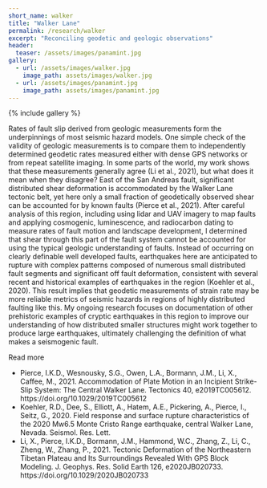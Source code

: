 ```yaml
---
short_name: walker
title: "Walker Lane" 
permalink: /research/walker
excerpt: "Reconciling geodetic and geologic observations"
header:
  teaser: /assets/images/panamint.jpg
gallery:
  - url: /assets/images/walker.jpg
    image_path: assets/images/walker.jpg 
  - url: /assets/images/panamint.jpg
    image_path: assets/images/panamint.jpg 
---
```


{% include gallery %}

Rates of fault slip derived from geologic measurements form the underpinnings of most seismic hazard models. One simple check of the validity of geologic measurements is to compare them to independently determined geodetic rates measured either with dense GPS networks or from repeat satellite imaging. In some parts of the world, my work shows that these measurements generally agree (Li et al., 2021),  but what does it mean when they disagree? East of the San Andreas fault, significant distributed shear deformation is accommodated by the Walker Lane tectonic belt, yet here only a small fraction of geodetically observed shear can be accounted for by known faults (Pierce et al., 2021). After careful analysis of this region, including using lidar and UAV imagery to map faults and applying cosmogenic, luminescence, and radiocarbon dating to measure rates of fault motion and landscape development, I determined that shear through this part of the fault system cannot be accounted for using the typical geologic understanding of faults. Instead of occurring on clearly definable well developed faults, earthquakes here are anticipated to rupture with complex patterns composed of numerous small distributed fault segments and significant off fault deformation, consistent with several recent and historical examples of earthquakes in the region (Koehler et al., 2020). This result implies that geodetic measurements of strain rate may be more reliable metrics of seismic hazards in regions of highly distributed faulting like this. My ongoing research focuses on documentation of other prehistoric examples of cryptic earthquakes in this region to improve our understanding of how distributed smaller structures might work together to produce large earthquakes, ultimately challenging the definition of what makes a seismogenic fault. 



Read more
<ul>
  <li>Pierce, I.K.D., Wesnousky, S.G., Owen, L.A., Bormann, J.M., Li, X., Caffee, M., 2021. Accommodation of Plate Motion in an Incipient Strike-Slip System: The Central Walker Lane. Tectonics 40, e2019TC005612. https://doi.org/10.1029/2019TC005612 </li>
  <li>Koehler, R.D., Dee, S., Elliott, A., Hatem, A.E., Pickering, A., Pierce, I., Seitz, G., 2020. Field response and surface rupture characteristics of the 2020 Mw6.5 Monte Cristo Range earthquake, central Walker Lane, Nevada. Seismol. Res. Lett. </li>
  <li>Li, X., Pierce, I.K.D., Bormann, J.M., Hammond, W.C., Zhang, Z., Li, C., Zheng, W., Zhang, P., 2021. Tectonic Deformation of the Northeastern Tibetan Plateau and Its Surroundings Revealed With GPS Block Modeling. J. Geophys. Res. Solid Earth 126, e2020JB020733. https://doi.org/10.1029/2020JB020733</li>

